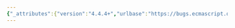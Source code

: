```yaml
---
{"_attributes":{"version":"4.4.4+","urlbase":"https://bugs.ecmascript.org/","maintainer":"dherman@mozilla.com"},"bug":{"bug_id":3912,"creation_ts":"2015-02-14 07:43:00 -0800","short_desc":"9.1.2 [[SetPrototypeOf]]: Missing \"methods\" or remove \"the\"","delta_ts":"2015-02-19 19:11:03 -0800","product":"Draft for 6th Edition","component":"editorial issue","version":"Rev 33: February 12, 2015 Draft","rep_platform":"All","op_sys":"All","bug_status":"RESOLVED","resolution":"FIXED","priority":"Normal","bug_severity":"normal","everconfirmed":true,"reporter":{"uid":"andrebargull","name":"André Bargull"},"assigned_to":{"uid":"allen","name":"Allen Wirfs-Brock"},"long_desc":[{"commentid":12640,"comment_count":0,"who":{"uid":"andrebargull","name":"André Bargull"},"bug_when":"2015-02-14 07:43:19 -0800","thetext":"9.1.2 [[SetPrototypeOf]] (V)\n\nNOTE:\n\n> ... ordinary object definitions of the [[GetPrototypeOf]] and [[SetPrototypeOf]].\n\n\nAdd \"methods\" or remove \"the\"."},{"commentid":12706,"comment_count":1,"who":{"uid":"allen","name":"Allen Wirfs-Brock"},"bug_when":"2015-02-14 17:41:42 -0800","thetext":"fixed in rev34 editor's draft"},{"commentid":13108,"comment_count":2,"who":{"uid":"allen","name":"Allen Wirfs-Brock"},"bug_when":"2015-02-19 19:11:03 -0800","thetext":"fixed in rev34"}]}}
---
```

